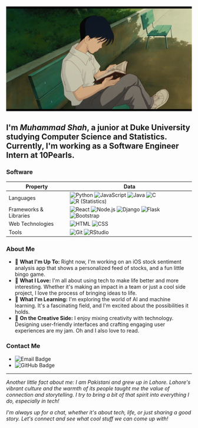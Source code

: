 ![Ghibli Cover](ghibli-github-cover.jpg)

## I'm *Muhammad Shah*, a junior at Duke University studying Computer Science and Statistics. Currently, I'm working as a Software Engineer Intern at 10Pearls.

### Software
Property                 | Data  
-------------------------|------
Languages                | ![Python](https://img.shields.io/badge/-Python-05122A?style=flat&logo=python) ![JavaScript](https://img.shields.io/badge/-JavaScript-05122A?style=flat&logo=javascript) ![Java](https://img.shields.io/badge/-Java-05122A?style=flat&logo=Java&logoColor=FFA518) ![C](https://img.shields.io/badge/-C-05122A?style=flat&logo=C&logoColor=A8B9CC) ![R (Statistics)](https://img.shields.io/badge/-R-05122A?style=flat&logo=R&logoColor=276DC3)
Frameworks & Libraries   | ![React](https://img.shields.io/badge/-React-05122A?style=flat&logo=react) ![Node.js](https://img.shields.io/badge/-Node.js-05122A?style=flat&logo=node.js) ![Django](https://img.shields.io/badge/-Django-05122A?style=flat&logo=django&logoColor=092E20) ![Flask](https://img.shields.io/badge/-Flask-05122A?style=flat&logo=flask) ![Bootstrap](https://img.shields.io/badge/-Bootstrap-05122A?style=flat&logo=bootstrap&logoColor=563D7C)
Web Technologies         | ![HTML](https://img.shields.io/badge/-HTML-05122A?style=flat&logo=HTML5) ![CSS](https://img.shields.io/badge/-CSS-05122A?style=flat&logo=CSS3&logoColor=1572B6)
Tools                    | ![Git](https://img.shields.io/badge/-Git-05122A?style=flat&logo=git) ![RStudio](https://img.shields.io/badge/-RStudio-05122A?style=flat&logo=rstudio)

### About Me

- 🔧 **What I'm Up To:** Right now, I'm working on an iOS stock sentiment analysis app that shows a personalized feed of stocks, and a fun little bingo game.
- 🚀 **What I Love:** I'm all about using tech to make life better and more interesting. Whether it's making an impact in a team or just a cool side project, I love the process of bringing ideas to life.
- 🧠 **What I'm Learning:** I'm exploring the world of AI and machine learning. It's a fascinating field, and I'm excited about the possibilities it holds.
- 🎨 **On the Creative Side:** I enjoy mixing creativity with technology. Designing user-friendly interfaces and crafting engaging user experiences are my jam. Oh and I also love to read.

### Contact Me

- ![Email Badge](https://img.shields.io/badge/-muhammad.shah%40duke.edu-0078D4?style=flat&logo=microsoft-outlook&logoColor=white)
- ![GitHub Badge](https://img.shields.io/badge/-muhammadshah0815-181717?style=flat&logo=github&logoColor=white)

---

*Another little fact about me: I am Pakistani and grew up in Lahore. Lahore's vibrant culture and the warmth of its people taught me the value of connection and storytelling. I try to bring a bit of that spirit into everything I do, especially in tech!*

*I'm always up for a chat, whether it's about tech, life, or just sharing a good story. Let's connect and see what cool stuff we can come up with!*
